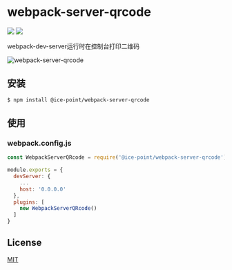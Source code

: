 # webpack-server-qrcode
![](https://img.shields.io/npm/v/@ice-point/webpack-server-qrcode.svg)
![](https://img.shields.io/github/license/li-shuaishuai/webpack-server-qrcode.svg)

webpack-dev-server运行时在控制台打印二维码

![webpack-server-qrcode](https://raw.githubusercontent.com/li-shuaishuai/webpack-server-qrcode/master/static/webpack-server-qrcode.png)

## 安装

```bash
$ npm install @ice-point/webpack-server-qrcode
```

## 使用

### webpack.config.js
```JavaScript
const WebpackServerQRcode = require('@ice-point/webpack-server-qrcode')

module.exports = {
  devServer: {
    ...
    host: '0.0.0.0'
  },
  plugins: [
    new WebpackServerQRcode()
  ]
}
```

## License

[MIT](https://github.com/li-shuaishuai/webpack-server-qrcode/blob/master/LICENSE)